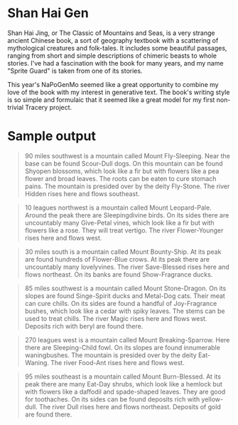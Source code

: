 # Shan Hai Gen

Shan Hai Jing, or The Classic of Mountains and Seas, is a very strange ancient
Chinese book, a sort of geography textbook with a scattering of mythological
creatures and folk-tales. It includes some beautiful passages, ranging from
short and simple descriptions of chimeric beasts to whole stories. I've had a
fascination with the book for many years, and my name "Sprite Guard" is taken
from one of its stories.

This year's NaPoGenMo seemed like a great opportunity to combine my love of the
book with my interest in generative text. The book's writing style is so simple
and formulaic that it seemed like a great model for my first non-trivial Tracery
project.

# Sample output

>90 miles southwest is a mountain called Mount Fly-Sleeping. Near the base can be found Scour-Dull dogs. On this mountain can be found Shyopen blossoms, which look like a fir but with flowers like a pea flower and broad leaves. The roots can be eaten to cure stomach pains. The mountain is presided over by the deity Fly-Stone. The river Hidden rises here and flows southeast.

>10 leagues northwest is a mountain called Mount Leopard-Pale. Around the peak there are Sleepingdivine birds. On its sides there are uncountably many Give-Petal vines, which look like a fir but with flowers like a rose. They will treat vertigo. The river Flower-Younger rises here and flows west.

>30 miles south is a mountain called Mount Bounty-Ship. At its peak are found hundreds of Flower-Blue crows. At its peak there are uncountably many lovelyvines. The river Save-Blessed rises here and flows northeast. On its banks are found Show-Fragrance ducks.

>85 miles southwest is a mountain called Mount Stone-Dragon. On its slopes are found Singe-Spirit ducks and Metal-Dog cats. Their meat can cure chills. On its sides are found a handful of Joy-Fragrance bushes, which look like a cedar with spiky leaves. The stems can be used to treat chills. The river Magic rises here and flows west. Deposits rich with beryl are found there.

>270 leagues west is a mountain called Mount Breaking-Sparrow. Here there are Sleeping-Child fowl. On its slopes are found innumerable waningbushes. The mountain is presided over by the deity Eat-Waning. The river Food-Ant rises here and flows west.

>95 miles southeast is a mountain called Mount Burn-Blessed. At its peak there are many Eat-Day shrubs, which look like a hemlock but with flowers like a daffodil and spade-shaped leaves. They are good for toothaches. On its sides can be found deposits rich with yellow-dull. The river Dull rises here and flows northeast. Deposits of gold are found there.
